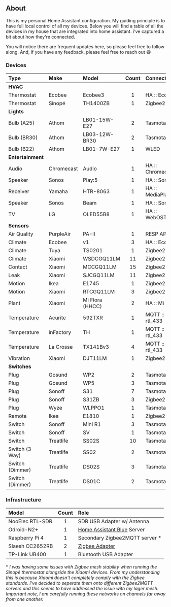 ## About

This is my personal Home Assistant configuration. My guiding principle is to have
full local control of all my devices. Below you will find a table of all the devices
in my house that are integrated into home assistant. i've captured a bit about how
they're connected.

You will notice there are frequent updates here, so please feel free to follow along.
And, if you have any feedback, please feel free to reach out :smile:

### Devices

| Type              | Make       | Model           | Count | Connectivity       |
| :---              | :---       | :---            | :--:  | :--                |
| **HVAC**                                                                      |
| Thermostat        | Ecobee     | Ecobee3         | 1     | HA :: Ecobee       |
| Thermostat        | Sinopé     | TH1400ZB        | 1     | Zigbee2MQTT        |
| **Lights**                                                                    |
| Bulb (A25)        | Athom      | LB01-15W-E27    | 2     | Tasmota            |
| Bulb (BR30)       | Athom      | LB03-12W-BR30   | 2     | Tasmota            |
| Bulb (B22)        | Athom      | LB01-7W-E27     | 1     | WLED               |
| **Entertainment**                                                             |
| Audio             | Chromecast | Audio           | 1     | HA :: Chromecast   |
| Speaker           | Sonos      | Play:5          | 1     | HA :: Sonos        |
| Receiver          | Yamaha     | HTR-8063        | 1     | HA :: MediaPlayers |
| Speaker           | Sonos      | Beam            | 1     | HA :: Sonos        |
| TV                | LG         | OLED55B8        | 1     | HA :: WebOSTV      |
| **Sensors**                                                                   |
| Air Quality       | PurpleAir  | PA-II           | 1     | RESP API           |
| Climate           | Ecobee     | v1              | 3     | HA :: Ecobee       |
| Climate           | Tuya       | TS0201          | 1     | Zigbee2MQTT        |
| Climate           | Xiaomi     | WSDCGQ11LM      | 11    | Zigbee2MQTT        |
| Contact           | Xiaomi     | MCCGQ11LM       | 15    | Zigbee2MQTT        |
| Leak              | Xiaomi     | SJCGQ11LM       | 11    | Zigbee2MQTT        |
| Motion            | Ikea       | E1745           | 1     | Zigbee2MQTT        |
| Motion            | Xiaomi     | RTCGQ11LM       | 3     | Zigbee2MQTT        |
| Plant             | Xiaomi     | Mi Flora (HHCC) | 2     | HA :: Mi Flora     |
| Temperature       | Acurite    | 592TXR          | 1     | MQTT :: rtl_433    |
| Temperature       | inFactory  | TH              | 1     | MQTT :: rtl_433    |
| Temperature       | La Crosse  | TX141Bv3        | 4     | MQTT :: rtl_433    |
| Vibration         | Xiaomi     | DJT11LM         | 1     | Zigbee2MQTT        |
| **Switches**                                                                  |
| Plug              | Gosund     | WP2             | 2     | Tasmota            |
| Plug              | Gosund     | WP5             | 3     | Tasmota            |
| Plug              | Sonoff     | S31             | 7     | Tasmota            |
| Plug              | Sonoff     | S31ZB           | 3     | Zigbee2MQTT        |
| Plug              | Wyze       | WLPPO1          | 1     | Tasmota            |
| Remote            | Ikea       | E1810           | 1     | Zigbee2MQTT        |
| Switch            | Sonoff     | Mini R1         | 3     | Tasmota            |
| Switch            | Sonoff     | SV              | 1     | Tasmota            |
| Switch            | Treatlife  | SS02S           | 10    | Tasmota            |
| Switch (3 Way)    | Treatlife  | SS02            | 2     | Tasmota            |
| Switch (Dimmer)   | Treatlife  | DS02S           | 3     | Tasmota            |
| Switch (Dimmer)   | Treatlife  | DS01C           | 2     | Tasmota            |

 ### Infrastructure

 | Model           | Count | Role                                                              |
 | :---            | :--:  | :---                                                              |
 | NooElec RTL-SDR | 1     | SDR USB Adapter w/ Antenna                                        |
 | Odroid-N2+      | 1     | [Home Assistant Blue](https://www.home-assistant.io/blue/) Server | 
 | Raspberry Pi 4  | 1     | Secondary Zigbee2MQTT server *                                    |
 | Slaesh CC2652RB | 2     | [Zigbee Adapter ](https://slae.sh/projects/cc2652/)               |
 | TP-Link UB400   | 1     | Bluetooth USB Adapter                                             |

 \* *I was having some issues with Zigbee mesh stability when running the Sinopé thermostat
 alongside the Xiaomi devices. From my understanding this is because Xiaomi doesn't completely
 comply with the Zigbee standards. I've decided to seperate them onto different Zigbee2MQTT
 servers and this seems to have addressed the issue with my lager mesh. Important note, I
 am carefully running these networks on channels far away from one another.*

